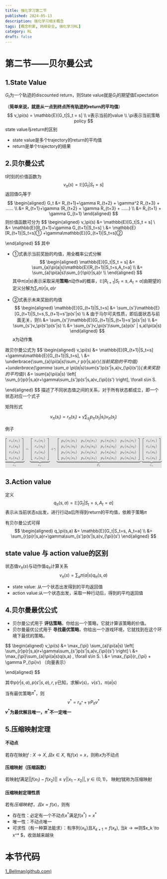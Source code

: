 ```yaml
---
title: 强化学习第二节
published: 2024-05-13
description: 强化学习相关概念
tags: [概念积累, 网络安全, 强化学习RL]
category: RL
draft: false
---
```

# 第二节——贝尔曼公式

## 1.State Value

$G_t$为一个轨迹的discounted return，则State value就是$G_t$的期望值Expectation

（**简单来说，就是从一点到终点所有轨迹的return的平均值**）
$$
v_\pi(s) = \mathbb{E}[G_t|S_t = s]
\\
v表示当前的value
\\
\pi表示当前策略policy
$$
state value与return的区别

- state value是多个trajectory的return的平均值
- return是单个trajectory的结果

## 2.贝尔曼公式

t时刻的价值函数为
$$
v_\pi(s) = \mathbb{E}[G_t|S_t = s]
$$
返回值$G_t$等于
$$
\begin{aligned}
G_t &= R_{t+1}+\gamma R_{t+2} + \gamma^2 R_{t+3} + …… \\
	&= R_{t+1}+\gamma (R_{t+2} + \gamma R_{t+3} + ……) \\
	&= R_{t+1} + \gamma G_{t+1}
\end{aligned}
$$
则价值函数可分为
$$
\begin{aligned}
v_\pi(s) &= \mathbb{E}[G_t|S_t = s]	\\
		 &= \mathbb{E}[R_{t+1}+\gamma G_{t+1}|S_t=s] \\
		 &= \mathbb{E}[R_{t+1}|S_t=s]① +\gamma\mathbb{E}[G_{t+1}|S_t=s]②

\end{aligned}
$$
其中

- ①式表示当前奖励的均值，用全概率公式分解
  $$
  \begin{aligned}
  \mathbb{E}[G_t|S_t = s]	
  &= \sum_{a}\pi(a|s)\mathbb{E}[R_{t+1}|S_t=s,A_t=a] \\
  &= \sum_{a}\pi(a|s)\sum_{r}\pi(r|s,a)r \\
  \end{aligned}
  $$
  其中$\pi(a|s)$表示采取采用**策略**$\pi$动作a的概率，$\mathbb{E}[R_{t+1}|S_t=s,A_t=a]$由期望的定义分解为$\sum_{r}\pi(r|s,a)r$

- ②式表示未来奖励的均值
  $$
  \begin{aligned}
  \mathbb{E}[G_{t+1}|S_t=s] 
  &= \sum_{s'}\mathbb{E}[G_{t+1}|S_t=s,S_{t+1}=s']p(s'|s) \\
  & 由于马尔可夫性质，即后面状态与前面无关，则\\
  &= \sum_{s'}\mathbb{E}[G_{t+1}|S_{t+1}=s']p(s'|s) \\
  &= \sum_{s'}v_\pi(s')p(s'|s)	\\
  &= \sum_{s'}v_\pi(s')\sum_{a}p(s' | s,a)\pi(a|s) 
  \end{aligned}
  $$
  a为动作集

故贝尔曼公式为
$$
\begin{aligned}
v_\pi(s) 
&= \mathbb{E}[R_{t+1}|S_t=s] +\gamma\mathbb{E}[G_{t+1}|S_t=s], \\
&= \underbrace{\sum_{a}\pi(a|s)\sum_r p(r|s,a)r}_{当前奖励的平均值} +\underbrace{\gamma \sum_a \pi(a|s)\sum_{s'}p(s'|s,a)v_{\pi}(s')}_{未来奖励的平均值}\\
&= 	\sum_{a}\pi(a|s) \left[ \sum_{r}p(r|s,a)r+\gamma\sum_{s'}p(s’|s,a)v_{\pi}(s') \right], \forall s\in S.

\end{aligned}
$$
描述了不同状态值之间的关系，对于所有状态都成立，即一个状态对应一个式子

矩阵形式

$$
v_{\pi}(s_i)=r_{\pi}(s_i)+\gamma \sum_{s_j}p_{\pi}(s_j|s_i)v_{\pi}(s_j)
$$

例子

![image-20240608115405362](https://raw.githubusercontent.com/PasserByNaOH/PicGo/main/blogPic/image-20240608115405362.png)

##  3.Action value

定义
$$
q_\pi(s,a) = \mathbb{E}[G_t|S_t=s, A_t=a]
$$
表示从当前状态s出发，进行行动a后所得到return的平均值，依赖于策略$\pi$

有贝尔曼公式可得
$$
\begin{aligned}
q_\pi(s,a) 
&= \mathbb{E}[G_t|S_t=s, A_t=a] \\
&= \sum_{r}p(r|s,a)r+\gamma\sum_{s'}p(s’|s,a)v_{\pi}(s') 
\end{aligned}
$$

## **state value 与 action value的区别**

状态值$v_{\pi}(s)$与动作值$q_{\pi}$计算关系
$$
v_{\pi}(s)=\sum_{a}\pi(a|s)q_{\pi}(s,a)
$$


- state value: 从一个状态出发得到的平均返回值
- action value:从一个状态出发，采取一种行动后，得到的平均返回值

## 4.贝尔曼最优公式

- 贝尔曼公式用于 **评估策略**，你给出一个策略，它就计算该策略的价值。
- 贝尔曼最优公式用于 **寻找最优策略**，你给出一个游戏环境，它就找到在这个环境下最优的策略。

$$
\begin{aligned}
v_\pi(s) 
&= 	\max_{\pi} \sum_{a}\pi(a|s) \left[ \sum_{r}p(r|s,a)r+\gamma\sum_{s'}p(s’|s,a)v_{\pi}(s') \right] \\
&= \max_{\pi}\sum_{a}\pi(a|s)q(s,a)
, \forall s\in S. \\
&= \max_{\pi}(r_{\pi} + \gamma P_{\pi}v) （向量表示）


\end{aligned}
$$

其中$p(r|s,a), p(s'|s, a), r, \gamma$已知，求解$v(s)，v(s')，\pi(a|s)$

当有最优策略$\pi^*$，则
$$
v^*= r_{\pi^*} + \gamma P_{\pi}v^*
$$
**$v^*$为最优解且唯一，$\pi ^*$不一定唯一**

## 5.压缩映射定理

#### 不动点

若存在映射$f:X \to X, 且x \in X$, 有$f(x) = x$，则称$x$为不动点

#### 压缩映射（压缩函数）

若映射$f$满足$||f(x_1) - f(x_2)|| \le \gamma ||x_1 - x_2||, \gamma \in (0,1)$， 映射$f$就称为压缩映射

#### 压缩映射定理性质

若有$压缩映射f，且x = f(x)$，则有

- 存在性：必定有一个不动点$x^*$满足$f(x^*) = x^*$
- 唯一性：不动点唯一
- 可求性（有一种算法能求）：有序列$\{x_k\}$且$X_{k+1} = f(x_k)$, 当$k\to \infty$则$x_k \to x^* $，收敛越来越块

# 本节代码

[1_Bellman(github.com)](https://github.com/PasserByNaOH/RL_Learing/tree/master/1_Bellman)

